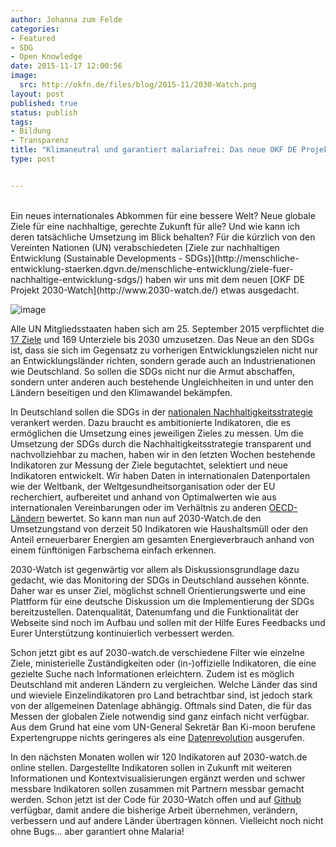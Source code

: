 ```yaml
---
author: Johanna zum Felde
categories:
- Featured
- SDG
- Open Knowledge
date: 2015-11-17 12:00:56
image:
  src: http://okfn.de/files/blog/2015-11/2030-Watch.png
layout: post
published: true
status: publish
tags:
- Bildung
- Transparenz
title: "Klimaneutral und garantiert malariafrei: Das neue OKF DE Projekt 2030-Watch"
type: post


---
```

<br>
Ein neues internationales Abkommen für eine bessere Welt? Neue globale Ziele für eine nachhaltige, gerechte Zukunft für alle? Und wie kann ich deren tatsächliche Umsetzung im Blick behalten? Für die kürzlich von den Vereinten Nationen (UN) verabschiedeten [Ziele zur nachhaltigen Entwicklung (Sustainable Developments - SDGs)](http://menschliche-entwicklung-staerken.dgvn.de/menschliche-entwicklung/ziele-fuer-nachhaltige-entwicklung-sdgs/) haben wir uns mit dem neuen [OKF DE Projekt 2030-Watch](http://www.2030-watch.de/) etwas ausgedacht.

![image](http://okfn.de/files/blog/2015-11/2030-watch-screenshot.png)

Alle UN Mitgliedsstaaten haben sich am 25. September 2015 verpflichtet die [17 Ziele](http://menschliche-entwicklung-staerken.dgvn.de/menschliche-entwicklung/ziele-fuer-nachhaltige-entwicklung-sdgs/) und 169 Unterziele bis 2030 umzusetzen. Das Neue an den SDGs ist, dass sie sich im Gegensatz zu vorherigen Entwicklungszielen nicht nur an Entwicklungsländer richten, sondern gerade auch an Industrienationen wie Deutschland. So sollen die SDGs nicht nur die Armut abschaffen, sondern unter anderen auch bestehende Ungleichheiten in und unter den Ländern beseitigen und den Klimawandel bekämpfen.

In Deutschland sollen die SDGs in der [nationalen Nachhaltigkeitsstrategie](http://www.bundesregierung.de/Webs/Breg/DE/Themen/Nachhaltigkeitsstrategie/_node.html) verankert werden. Dazu braucht es ambitionierte Indikatoren, die es ermöglichen die Umsetzung eines jeweiligen Zieles zu messen. Um die Umsetzung der SDGs durch die Nachhaltigkeitsstrategie transparent und nachvollziehbar zu machen, haben wir in den letzten Wochen bestehende Indikatoren zur Messung der Ziele begutachtet, selektiert und neue Indikatoren entwickelt. Wir haben Daten in internationalen Datenportalen wie der Weltbank, der Weltgesundheitsorganisation oder der EU recherchiert, aufbereitet und anhand von Optimalwerten wie aus internationalen Vereinbarungen oder im Verhältnis zu anderen [OECD-Ländern](http://www.laenderdaten.info/Staatenbuendnis/OECD.php) bewertet. So kann man nun auf 2030-Watch.de den Umsetzungstand von derzeit 50 Indikatoren wie Haushaltsmüll oder den Anteil erneuerbarer Energien am gesamten Energieverbrauch anhand von einem fünftönigen Farbschema einfach erkennen.

2030-Watch ist gegenwärtig vor allem als Diskussionsgrundlage dazu gedacht, wie das Monitoring der SDGs in Deutschland aussehen könnte. Daher war es unser Ziel, möglichst schnell Orientierungswerte und eine Plattform für eine deutsche Diskussion um die Implementierung der SDGs bereitzustellen. Datenqualität, Datenumfang und die Funktionalität der Webseite sind noch im Aufbau und sollen mit der Hilfe Eures Feedbacks und Eurer Unterstützung kontinuierlich verbessert werden.

Schon jetzt gibt es auf 2030-watch.de verschiedene Filter wie einzelne Ziele, ministerielle Zuständigkeiten oder (in-)offizielle Indikatoren, die eine gezielte Suche nach Informationen erleichtern. Zudem ist es möglich Deutschland mit anderen Ländern zu vergleichen. Welche Länder das sind und wieviele Einzelindikatoren pro Land betrachtbar sind, ist jedoch stark von der allgemeinen Datenlage abhängig. Oftmals sind Daten, die für das Messen der globalen Ziele notwendig sind ganz einfach nicht verfügbar. Aus dem Grund hat eine vom UN-General Sekretär Ban Ki-moon berufene Expertengruppe nichts geringeres als eine [Datenrevolution](http://www.undatarevolution.org/) ausgerufen.

In den nächsten Monaten wollen wir 120 Indikatoren auf 2030-watch.de online stellen. Dargestellte Indikatoren sollen in Zukunft mit weiteren Informationen und Kontextvisualisierungen ergänzt werden und schwer messbare Indikatoren sollen zusammen mit Partnern messbar gemacht werden. Schon jetzt ist der Code für 2030-Watch offen und auf [Github](https://github.com/okfde/2030-watch.de) verfügbar, damit andere die bisherige Arbeit übernehmen, verändern, verbessern und auf andere Länder übertragen können. Vielleicht noch nicht ohne Bugs... aber garantiert ohne Malaria!
